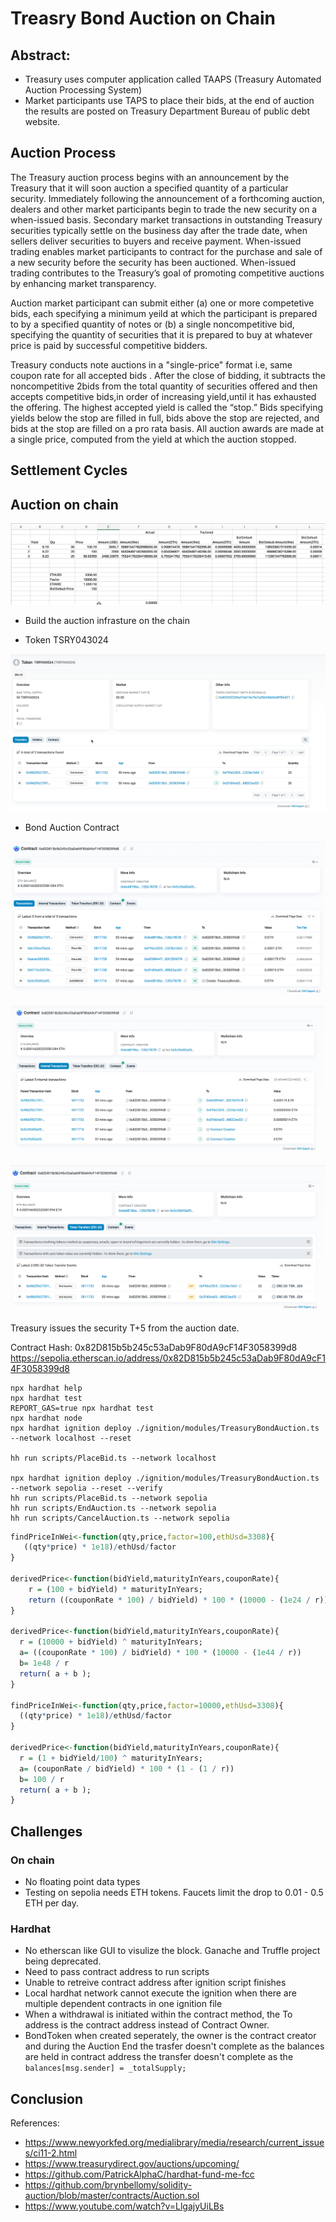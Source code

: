 # Treasry Bond Auction on Chain

## Abstract:

- Treasury uses computer application called TAAPS (Treasury Automated Auction Processing System)
- Market participants use TAPS to place their bids, at the end of auction the results are posted on Treasury Department Bureau of public debt website.

## Auction Process

The Treasury auction process begins with an announcement by the Treasury that it will soon auction a specified quantity of a particular security. Immediately following the announcement of a forthcoming auction, dealers and other market participants begin to trade the new security on a when-issued basis. Secondary market transactions in outstanding Treasury securities typically settle on the business day after the trade date, when sellers deliver securities to buyers and receive payment. When-issued trading enables market participants to contract for the purchase and sale of a new security before the security has been auctioned. When-issued trading contributes to the Treasury’s goal of promoting competitive auctions by enhancing market transparency.

Auction market participant can submit either (a) one or more competetive bids, each specifying a minimum yeild at which the participant is prepared to by a specified quantity of notes or (b) a single noncompetitive bid, specifying the quantity of securities that it is prepared to buy at whatever price is paid by successful competitive bidders.

Treasury conducts note auctions in a "single-price" format i.e, same coupon rate for all accepted bids . After the close of bidding, it subtracts the noncompetitive 2bids from the total quantity of securities offered and then accepts competitive bids,in order of increasing yield,until it has exhausted the offering. The highest accepted yield is called the “stop.” Bids specifying yields below the stop are filled in full, bids above the stop are rejected, and bids at the stop are filled on a pro rata basis. All auction awards are made at a single price, computed from the yield at which the auction stopped.

## Settlement Cycles

## Auction on chain

!["Fixture"](markdown/image-5.png "Fixture")

- Build the auction infrasture on the chain

- Token TSRY043024

![alt text](markdown/image-1.png)

- Bond Auction Contract

![alt text](markdown/image-2.png)

![alt text](markdown/image-3.png)

![alt text](markdown/image-4.png)

Treasury issues the security T+5 from the auction date.

Contract Hash: 0x82D815b5b245c53aDab9F80dA9cF14F3058399d8
https://sepolia.etherscan.io/address/0x82D815b5b245c53aDab9F80dA9cF14F3058399d8

```shell
npx hardhat help
npx hardhat test
REPORT_GAS=true npx hardhat test
npx hardhat node
npx hardhat ignition deploy ./ignition/modules/TreasuryBondAuction.ts --network localhost --reset

hh run scripts/PlaceBid.ts --network localhost

npx hardhat ignition deploy ./ignition/modules/TreasuryBondAuction.ts --network sepolia --reset --verify
hh run scripts/PlaceBid.ts --network sepolia
hh run scripts/EndAuction.ts --network sepolia
hh run scripts/CancelAuction.ts --network sepolia
```

```r
findPriceInWei<-function(qty,price,factor=100,ethUsd=3308){
   ((qty*price) * 1e18)/ethUsd/factor
}

derivedPrice<-function(bidYield,maturityInYears,couponRate){
    r = (100 + bidYield) * maturityInYears;
    return ((couponRate * 100) / bidYield) * 100 * (10000 - (1e24 / r)) + 1e28 / r;
}

derivedPrice<-function(bidYield,maturityInYears,couponRate){
  r = (10000 + bidYield) ^ maturityInYears;
  a= ((couponRate * 100) / bidYield) * 100 * (10000 - (1e44 / r))
  b= 1e48 / r
  return( a + b );
}

findPriceInWei<-function(qty,price,factor=10000,ethUsd=3308){
  ((qty*price) * 1e18)/ethUsd/factor
}

derivedPrice<-function(bidYield,maturityInYears,couponRate){
  r = (1 + bidYield/100) ^ maturityInYears;
  a= (couponRate / bidYield) * 100 * (1 - (1 / r))
  b= 100 / r
  return( a + b );
}
```

## Challenges

### On chain

- No floating point data types
- Testing on sepolia needs ETH tokens. Faucets limit the drop to 0.01 - 0.5 ETH per day.

### Hardhat

- No etherscan like GUI to visulize the block. Ganache and Truffle project being deprecated.
- Need to pass contract address to run scripts
- Unable to retreive contract address after ignition script finishes
- Local hardhat network cannot execute the ignition when there are multiple dependent contracts in one ignition file
- When a withdrawal is initiated within the contract method, the To address is the contract address instead of Contract Owner.
- BondToken when created seperately, the owner is the contract creator and during the Auction End the trasfer doesn't complete as the balances are held in contract address the transfer doesn't complete as the
  ` balances[msg.sender] = _totalSupply;`

## Conclusion

References:

- https://www.newyorkfed.org/medialibrary/media/research/current_issues/ci11-2.html
- https://www.treasurydirect.gov/auctions/upcoming/
- https://github.com/PatrickAlphaC/hardhat-fund-me-fcc
- https://github.com/brynbellomy/solidity-auction/blob/master/contracts/Auction.sol
- https://www.youtube.com/watch?v=LlgajyUiLBs

